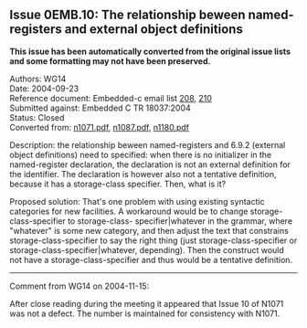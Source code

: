 ## Issue 0EMB.10: The relationship beween named-registers and external object definitions

**This issue has been automatically converted from the original issue lists and some formatting may not have been preserved.**

Authors: WG14  
Date: 2004-09-23  
Reference document: Embedded-c email list [208](https://www.open-std.org/jtc1/sc22/wg14/embedded-c/208), [210](https://www.open-std.org/jtc1/sc22/wg14/embedded-c/210)  
Submitted against: Embedded C TR 18037:2004  
Status: Closed  
Converted from: [n1071.pdf](https://www.open-std.org/jtc1/sc22/wg14/www/docs/n1071.pdf), [n1087.pdf](https://www.open-std.org/jtc1/sc22/wg14/www/docs/n1087.pdf), [n1180.pdf](https://www.open-std.org/jtc1/sc22/wg14/www/docs/n1180.pdf)

Description: the relationship beween named-registers and 6.9.2 (external object
definitions) need to specified: when there is no initializer in the
named-register declaration, the declaration is not an external definition for
the identifier. The declaration is however also not a tentative definition,
because it has a storage-class specifier. Then, what is it?

Proposed solution: That's one problem with using existing syntactic categories
for new facilities. A workaround would be to change storage-class-specifier to
storage-class- specifier\|whatever in the grammar, where "whatever" is some new
category, and then adjust the text that constrains storage-class-specifier to
say the right thing (just storage-class-specifier or
storage-class-specifier\|whatever, depending). Then the construct would not have
a storage-class-specifier and thus would be a tentative definition.

---

Comment from WG14 on 2004-11-15:

After close reading during the meeting it appeared that Issue 10 of N1071 was
not a defect. The number is maintained for consistency with N1071.
